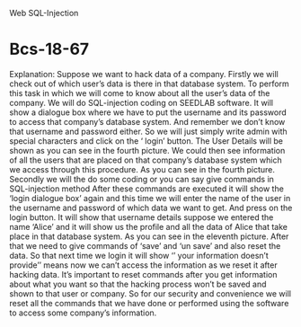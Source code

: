 Web SQL-Injection
# Bcs-18-67

Explanation:
Suppose we want to hack data of a company. Firstly we will check out of which user’s data is there in that database system. To perform this task in which we will come to know about all the user’s data of the company. We will do SQL-injection coding on SEEDLAB software. It will show a dialogue box where we have to put the username and its password to access that company’s database system. And remember we don’t know that username and password either. So we will just simply write admin with special characters and click on the ‘ login’ button. The User Details will be shown as you can see in the fourth picture. We could then see information of all the users that are placed on that company’s database system which we access through this procedure.
As you can see in the fourth picture.
Secondly we will the do some coding or you can say give commands in SQL-injection method
After these commands are executed it will show the ‘login dialogue box’ again and this time we will enter the name of the user in the username and password of which data we want to get. And press on the login button. It will show that username details suppose we entered the name ‘Alice’ and it will show us the profile and all the data of Alice that take place in that database system. As you can see in the eleventh picture.
 After that we need to give commands of ‘save’ and ‘un save’ and also reset the data. So that next time we login it will show  ‘’ your information doesn’t provide’’ means now we can’t access the information as we reset it after hacking data. It’s important to reset commands after you get information about what you want so that the hacking process won’t be saved and shown to that user or company. So for our security and convenience we will reset all the commands that we have done or performed using the software to access some company’s information.

